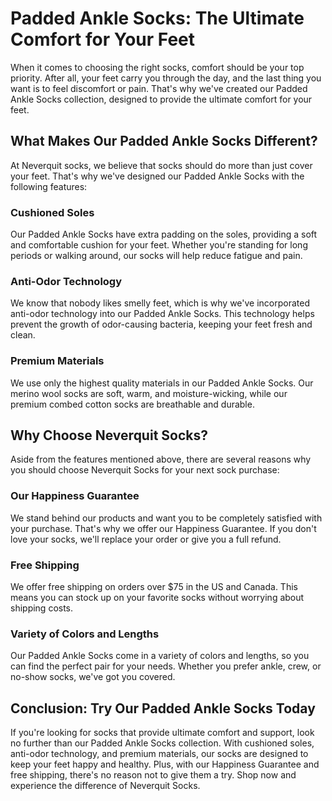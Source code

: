 # Padded Ankle Socks: The Ultimate Comfort for Your Feet

When it comes to choosing the right socks, comfort should be your top priority. After all, your feet carry you through the day, and the last thing you want is to feel discomfort or pain. That's why we've created our Padded Ankle Socks collection, designed to provide the ultimate comfort for your feet.

## What Makes Our Padded Ankle Socks Different?

At Neverquit socks, we believe that socks should do more than just cover your feet. That's why we've designed our Padded Ankle Socks with the following features:

### Cushioned Soles

Our Padded Ankle Socks have extra padding on the soles, providing a soft and comfortable cushion for your feet. Whether you're standing for long periods or walking around, our socks will help reduce fatigue and pain.

### Anti-Odor Technology

We know that nobody likes smelly feet, which is why we've incorporated anti-odor technology into our Padded Ankle Socks. This technology helps prevent the growth of odor-causing bacteria, keeping your feet fresh and clean.

### Premium Materials

We use only the highest quality materials in our Padded Ankle Socks. Our merino wool socks are soft, warm, and moisture-wicking, while our premium combed cotton socks are breathable and durable.

## Why Choose Neverquit Socks?

Aside from the features mentioned above, there are several reasons why you should choose Neverquit Socks for your next sock purchase:

### Our Happiness Guarantee

We stand behind our products and want you to be completely satisfied with your purchase. That's why we offer our Happiness Guarantee. If you don't love your socks, we'll replace your order or give you a full refund.

### Free Shipping

We offer free shipping on orders over $75 in the US and Canada. This means you can stock up on your favorite socks without worrying about shipping costs.

### Variety of Colors and Lengths

Our Padded Ankle Socks come in a variety of colors and lengths, so you can find the perfect pair for your needs. Whether you prefer ankle, crew, or no-show socks, we've got you covered.

## Conclusion: Try Our Padded Ankle Socks Today

If you're looking for socks that provide ultimate comfort and support, look no further than our Padded Ankle Socks collection. With cushioned soles, anti-odor technology, and premium materials, our socks are designed to keep your feet happy and healthy. Plus, with our Happiness Guarantee and free shipping, there's no reason not to give them a try. Shop now and experience the difference of Neverquit Socks.